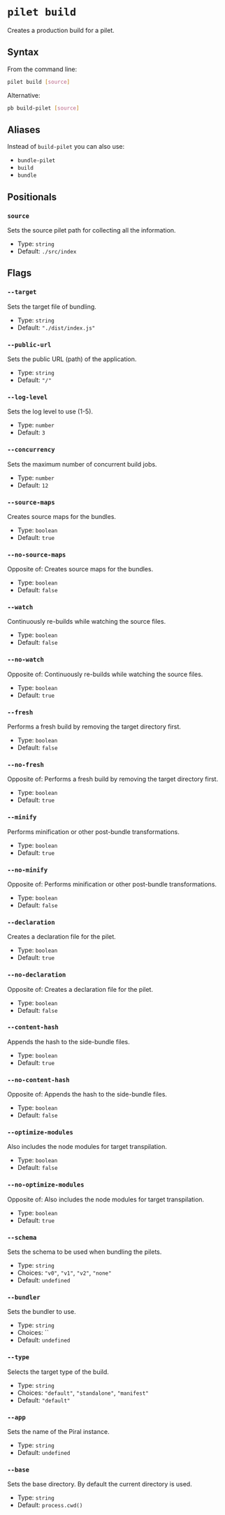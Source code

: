 # `pilet build`

Creates a production build for a pilet.

## Syntax

From the command line:

```sh
pilet build [source]
```

Alternative:

```sh
pb build-pilet [source]
```

## Aliases

Instead of `build-pilet` you can also use:

- `bundle-pilet`
- `build`
- `bundle`

## Positionals

### `source`

Sets the source pilet path for collecting all the information.


- Type: `string`
- Default: `./src/index`

## Flags

### `--target`

Sets the target file of bundling.


- Type: `string`
- Default: `"./dist/index.js"`

### `--public-url`

Sets the public URL (path) of the application.


- Type: `string`
- Default: `"/"`

### `--log-level`

Sets the log level to use (1-5).


- Type: `number`
- Default: `3`

### `--concurrency`

Sets the maximum number of concurrent build jobs.


- Type: `number`
- Default: `12`

### `--source-maps`

Creates source maps for the bundles.


- Type: `boolean`
- Default: `true`

### `--no-source-maps`

Opposite of:
Creates source maps for the bundles.


- Type: `boolean`
- Default: `false`

### `--watch`

Continuously re-builds while watching the source files.


- Type: `boolean`
- Default: `false`

### `--no-watch`

Opposite of:
Continuously re-builds while watching the source files.


- Type: `boolean`
- Default: `true`

### `--fresh`

Performs a fresh build by removing the target directory first.


- Type: `boolean`
- Default: `false`

### `--no-fresh`

Opposite of:
Performs a fresh build by removing the target directory first.


- Type: `boolean`
- Default: `true`

### `--minify`

Performs minification or other post-bundle transformations.


- Type: `boolean`
- Default: `true`

### `--no-minify`

Opposite of:
Performs minification or other post-bundle transformations.


- Type: `boolean`
- Default: `false`

### `--declaration`

Creates a declaration file for the pilet.


- Type: `boolean`
- Default: `true`

### `--no-declaration`

Opposite of:
Creates a declaration file for the pilet.


- Type: `boolean`
- Default: `false`

### `--content-hash`

Appends the hash to the side-bundle files.


- Type: `boolean`
- Default: `true`

### `--no-content-hash`

Opposite of:
Appends the hash to the side-bundle files.


- Type: `boolean`
- Default: `false`

### `--optimize-modules`

Also includes the node modules for target transpilation.


- Type: `boolean`
- Default: `false`

### `--no-optimize-modules`

Opposite of:
Also includes the node modules for target transpilation.


- Type: `boolean`
- Default: `true`

### `--schema`

Sets the schema to be used when bundling the pilets.


- Type: `string`
- Choices: `"v0"`, `"v1"`, `"v2"`, `"none"`
- Default: `undefined`

### `--bundler`

Sets the bundler to use.


- Type: `string`
- Choices: ``
- Default: `undefined`

### `--type`

Selects the target type of the build.


- Type: `string`
- Choices: `"default"`, `"standalone"`, `"manifest"`
- Default: `"default"`

### `--app`

Sets the name of the Piral instance.


- Type: `string`
- Default: `undefined`

### `--base`

Sets the base directory. By default the current directory is used.


- Type: `string`
- Default: `process.cwd()`
